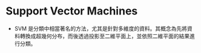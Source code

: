 # Support Vector Machines

<script src="../js/general.js"></script>

* SVM 是分類中相當著名的方法，尤其是針對多維度的資料。其概念為先將資料轉換成超幾何分布，而後透過投影至二維平面上，並依照二維平面的結果進行分類。

###

